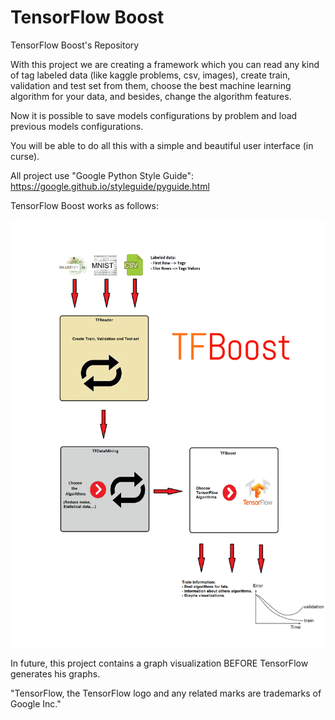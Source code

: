 # TensorFlow Boost
TensorFlow Boost's Repository

With this project we are creating a framework which you can read any kind of tag labeled data (like kaggle problems,
csv, images), create train, validation and test set from them, choose the best machine learning algorithm for your data,
and besides, change the algorithm features.

Now it is possible to save models configurations by problem and load previous models configurations.

You will be able to do all this with a simple and beautiful user interface (in curse).

All project use "Google Python Style Guide":
https://google.github.io/styleguide/pyguide.html

TensorFlow Boost works as follows: 

![alt tag](https://github.com/Gabvaztor/TFBoost/blob/master/Documentation/CSV%20Diagram.png)

In future, this project contains a graph visualization BEFORE TensorFlow generates his graphs.

"TensorFlow, the TensorFlow logo and any related marks are trademarks of Google Inc."
